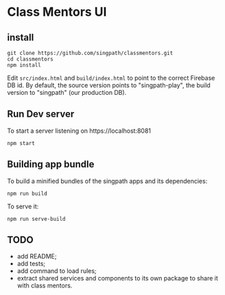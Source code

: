 # Class Mentors UI

## install

```shell
git clone https://github.com/singpath/classmentors.git
cd classmentors
npm install
```

Edit `src/index.html` and `build/index.html` to point to the correct Firebase DB id.
By default, the source version points to "singpath-play", the build version to
"singpath" (our production DB).


## Run Dev server

To start a server listening on https://localhost:8081
```shell
npm start
```


## Building app bundle

To build a minified bundles of the singpath apps and its dependencies:
```shell
npm run build
```

To serve it:
```shell
npm run serve-build
```


## TODO

- add README;
- add tests;
- add command to load rules;
- extract shared services and components to its own package to share it with
class mentors.
